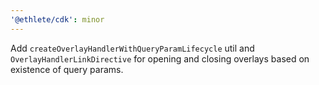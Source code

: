 ```yaml
---
'@ethlete/cdk': minor
---
```


Add `createOverlayHandlerWithQueryParamLifecycle` util and `OverlayHandlerLinkDirective` for opening and closing overlays based on existence of query params.
